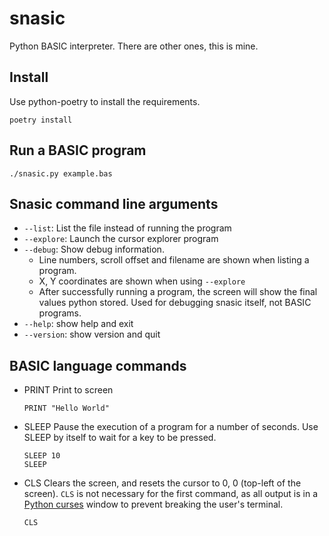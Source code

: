 # snasic

Python BASIC interpreter. There are other ones, this is mine.

## Install

Use python-poetry to install the requirements.

`poetry install`

## Run a BASIC program

`./snasic.py example.bas`

## Snasic command line arguments

- `--list`: List the file instead of running the program
- `--explore`: Launch the cursor explorer program
- `--debug`: Show debug information.
  - Line numbers, scroll offset and filename are shown when listing a program.
  - X, Y coordinates are shown when using `--explore`
  - After successfully running a program, the screen will show the final values python stored. Used for
    debugging snasic itself, not BASIC programs.
- `--help`: show help and exit
- `--version`: show version and quit

## BASIC language commands

- PRINT
  Print to screen
  ```
  PRINT "Hello World"
  ```
- SLEEP
  Pause the execution of a program for a number of seconds. Use SLEEP by itself to
  wait for a key to be pressed.
  ```
  SLEEP 10
  SLEEP
  ```
- CLS
  Clears the screen, and resets the cursor to 0, 0 (top-left of the screen). `CLS` is not necessary for the first command, as all output is in a [Python curses](https://docs.python.org/3/library/curses.html) window to prevent breaking the user's terminal.
  ```
  CLS
  ```
